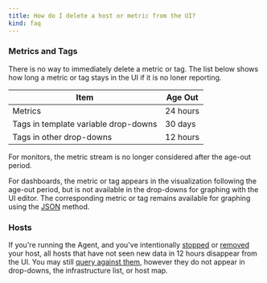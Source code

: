 ```yaml
---
title: How do I delete a host or metric from the UI?
kind: faq
---
```


### Metrics and Tags

There is no way to immediately delete a metric or tag. The list below shows how long a metric or tag stays in the UI if it is no loner reporting.

| Item                                 | Age Out  |
|--------------------------------------|----------|
| Metrics                              | 24 hours |
| Tags in template variable drop-downs | 30 days  |
| Tags in other drop-downs             | 12 hours |

For monitors, the metric stream is no longer considered after the age-out period.

For dashboards, the metric or tag appears in the visualization following the age-out period, but is not available in the drop-downs for graphing with the UI editor. The corresponding metric or tag remains available for graphing using the [JSON][1] method.

### Hosts

If you're running the Agent, and you've intentionally [stopped][2] or [removed][3] your host, all hosts that have not seen new data in 12 hours disappear from the UI. You may still [query against them][4], however they do not appear in drop-downs, the infrastructure list, or host map.

[1]: /graphingjson
[2]: /agent/guide/agent-commands/#start-stop-restart-the-agent
[3]: /agent/faq/how-do-i-uninstall-the-agent
[4]: /graphing/faq/is-it-possible-to-query-historical-data-after-a-host-has-been-destroyed
